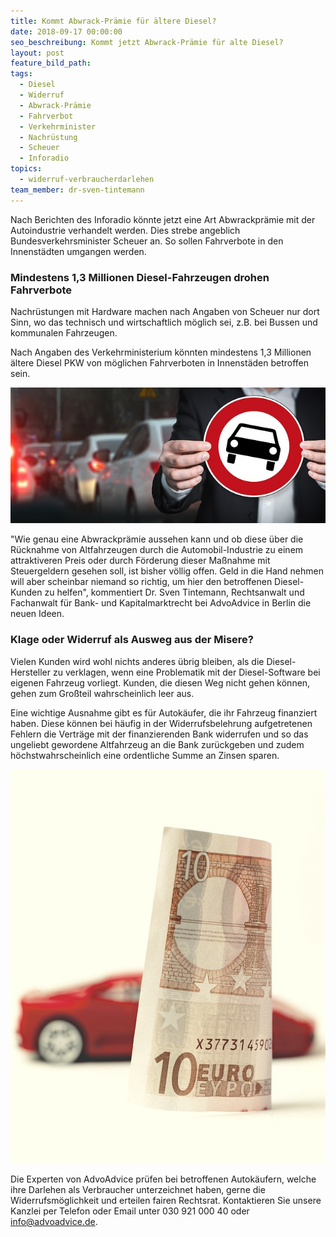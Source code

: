 ```yaml
---
title: Kommt Abwrack-Prämie für ältere Diesel?
date: 2018-09-17 00:00:00
seo_beschreibung: Kommt jetzt Abwrack-Prämie für alte Diesel?
layout: post
feature_bild_path:
tags:
  - Diesel
  - Widerruf
  - Abwrack-Prämie
  - Fahrverbot
  - Verkehrminister
  - Nachrüstung
  - Scheuer
  - Inforadio
topics:
  - widerruf-verbraucherdarlehen
team_member: dr-sven-tintemann
---
```


Nach Berichten des Inforadio k&ouml;nnte jetzt eine Art Abwrackpr&auml;mie mit der Autoindustrie verhandelt werden. Dies strebe angeblich Bundesverkehrsminister Scheuer an. So sollen Fahrverbote in den Innenst&auml;dten umgangen werden.

### Mindestens 1,3 Millionen Diesel-Fahrzeugen drohen Fahrverbote

Nachr&uuml;stungen mit Hardware machen nach Angaben von Scheuer nur dort Sinn, wo das technisch und wirtschaftlich m&ouml;glich sei, z.B. bei Bussen und kommunalen Fahrzeugen.

Nach Angaben des Verkehrministerium k&ouml;nnten mindestens 1,3 Millionen &auml;ltere Diesel PKW von m&ouml;glichen Fahrverboten in Innenst&auml;den betroffen sein.

![](/uploads/auto-2679743-640-7.jpg)

"Wie genau eine Abwrackpr&auml;mie aussehen kann und ob diese &uuml;ber die R&uuml;cknahme von Altfahrzeugen durch die Automobil-Industrie zu einem attraktiveren Preis oder durch F&ouml;rderung dieser Ma&szlig;nahme mit Steuergeldern gesehen soll, ist bisher v&ouml;llig offen. Geld in die Hand nehmen will aber scheinbar niemand so richtig, um hier den betroffenen Diesel-Kunden zu helfen", kommentiert Dr. Sven Tintemann, Rechtsanwalt und Fachanwalt f&uuml;r Bank- und Kapitalmarktrecht bei AdvoAdvice in Berlin die neuen Ideen.

### Klage oder Widerruf als Ausweg aus der Misere?

Vielen Kunden wird wohl nichts anderes &uuml;brig bleiben, als die Diesel-Hersteller zu verklagen, wenn eine Problematik mit der Diesel-Software bei eigenen Fahrzeug vorliegt. Kunden, die diesen Weg nicht gehen k&ouml;nnen, gehen zum Gro&szlig;teil wahrscheinlich leer aus.

Eine wichtige Ausnahme gibt es f&uuml;r Autok&auml;ufer, die ihr Fahrzeug finanziert haben. Diese k&ouml;nnen bei h&auml;ufig in der Widerrufsbelehrung aufgetretenen Fehlern die Vertr&auml;ge mit der finanzierenden Bank widerrufen und so das ungeliebt gewordene Altfahrzeug an die Bank zur&uuml;ckgeben und zudem h&ouml;chstwahrscheinlich eine ordentliche Summe an Zinsen sparen.

![](/uploads/money-1925950-640-1.jpg)

Die Experten von AdvoAdvice pr&uuml;fen bei betroffenen Autok&auml;ufern, welche ihre Darlehen als Verbraucher unterzeichnet haben, gerne die Widerrufsm&ouml;glichkeit und erteilen fairen Rechtsrat. Kontaktieren Sie unsere Kanzlei per Telefon oder Email unter 030 921 000 40 oder info@advoadvice.de.

&nbsp;